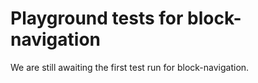 # Playground tests for block-navigation
We are still awaiting the first test run for block-navigation.
